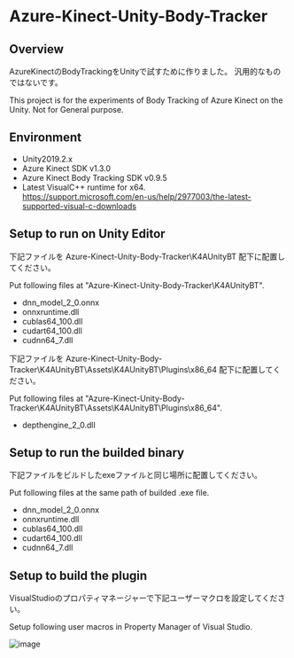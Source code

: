 # Azure-Kinect-Unity-Body-Tracker

## Overview

AzureKinectのBodyTrackingをUnityで試すために作りました。
汎用的なものではないです。

This project is for the experiments of Body Tracking of Azure Kinect on the Unity.
Not for General purpose.

## Environment

* Unity2019.2.x
* Azure Kinect SDK v1.3.0
* Azure Kinect Body Tracking SDK v0.9.5
* Latest VisualC++ runtime for x64.  
  https://support.microsoft.com/en-us/help/2977003/the-latest-supported-visual-c-downloads

## Setup to run on Unity Editor

下記ファイルを Azure-Kinect-Unity-Body-Tracker\K4AUnityBT 配下に配置してください。

Put following files at "Azure-Kinect-Unity-Body-Tracker\K4AUnityBT".

* dnn_model_2_0.onnx
* onnxruntime.dll
* cublas64_100.dll
* cudart64_100.dll
* cudnn64_7.dll

下記ファイルを Azure-Kinect-Unity-Body-Tracker\K4AUnityBT\Assets\K4AUnityBT\Plugins\x86_64 配下に配置してください。

Put following files at "Azure-Kinect-Unity-Body-Tracker\K4AUnityBT\Assets\K4AUnityBT\Plugins\x86_64".

* depthengine_2_0.dll

## Setup to run the builded binary

下記ファイルをビルドしたexeファイルと同じ場所に配置してください。

Put following files at the same path of builded .exe file.

* dnn_model_2_0.onnx
* onnxruntime.dll
* cublas64_100.dll
* cudart64_100.dll
* cudnn64_7.dll

## Setup to build the plugin

VisualStudioのプロパティマネージャーで下記ユーザーマクロを設定してください。

Setup following user macros in Property Manager of Visual Studio.

![image](https://user-images.githubusercontent.com/530182/61995780-d7fa5b00-b0c7-11e9-9efd-8d7d3534c5eb.png)
